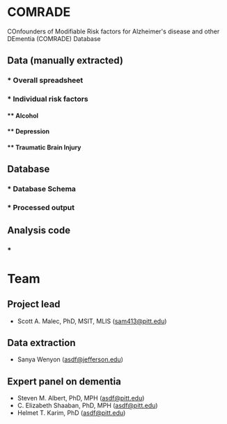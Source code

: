 # COMRADE
COnfounders of Modifiable Risk factors for Alzheimer's disease and other DEmentia (COMRADE) Database

## Data (manually extracted)
### * Overall spreadsheet 
### * Individual risk factors
#### ** Alcohol
#### ** Depression
#### ** Traumatic Brain Injury

## Database
### * Database Schema
### * Processed output

## Analysis code
### *
###

# Team

## Project lead
 * Scott A. Malec, PhD, MSIT, MLIS (sam413@pitt.edu)

## Data extraction
 * Sanya Wenyon (asdf@jefferson.edu)

## Expert panel on dementia
 * Steven M. Albert, PhD, MPH (asdf@pitt.edu)
 * C. Elizabeth Shaaban, PhD, MPH (asdf@pitt.edu)
 * Helmet T. Karim, PhD (asdf@pitt.edu)


